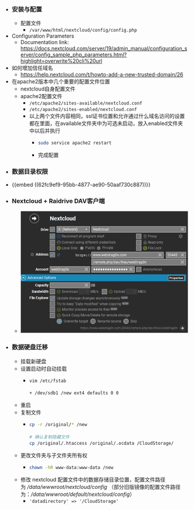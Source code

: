 - ### 安装与配置
	- 配置文件
		- `/var/www/html/nextcloud/config/config.php`
- Configuration Parameters
	- Documentation link: https://docs.nextcloud.com/server/19/admin_manual/configuration_server/config_sample_php_parameters.html?highlight=overwrite%20cli%20url
- 如何增加信任域名
	- https://help.nextcloud.com/t/howto-add-a-new-trusted-domain/26
- 在apache2版本中几个重要的配置文件位置
	- nextcloud自身配置文件
	- apache2配置文件
		- `/etc/apache2/sites-available/nextcloud.conf`
		- `/etc/apache2/sites-enabled/nextcloud.conf`
		- 以上两个文件内容相同，ssl证书位置和允许通过什么域名访问的设置都在里面，在available文件夹中为可选未启动，放入enabled文件夹中以后并执行
			- ```bash
			  sudo service apache2 restart
			  ```
			- 完成配置
- ### 数据目录权限
- {{embed ((62fc9ef9-95bb-4877-ae90-50aaf730c887))}}
- ### Nextcloud + Raidrive DAV客户端
	- ![image.png](../assets/image_1653845444421_0.png)
- ### 数据硬盘迁移
	- 挂载新硬盘
	- 设置启动时自动挂载
		- ```bash
		  vim /etc/fstab
		  
		  + /dev/sdb1 /new ext4 defaults 0 0
		  ```
	- 重启
	- 复制文件
		- ```bash
		  cp -r /original/* /new
		  
		  # 确认复制隐藏文件
		  cp /original/.htaccess /original/.ocdata /CloudStorage/
		  ```
	- 更改文件夹与子文件夹所有权
		- ```bash
		  chown -hR www-data:www-data /new
		  ```
	- 修改 nextcloud 配置文件中的数据存储目录位置，配置文件路径为 */data/wwwroot/nextcloud/config* （部分旧版镜像的配置文件路径为：*/data/wwwroot/default/nextcloud/config*）
		- `'datadirectory' => '/CloudStorage'`